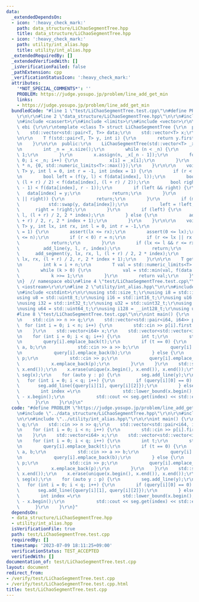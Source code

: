 ```yaml
---
data:
  _extendedDependsOn:
  - icon: ':heavy_check_mark:'
    path: data_structure/LiChaoSegmentTree.hpp
    title: data_structure/LiChaoSegmentTree.hpp
  - icon: ':heavy_check_mark:'
    path: utility/int_alias.hpp
    title: utility/int_alias.hpp
  _extendedRequiredBy: []
  _extendedVerifiedWith: []
  _isVerificationFailed: false
  _pathExtension: cpp
  _verificationStatusIcon: ':heavy_check_mark:'
  attributes:
    '*NOT_SPECIAL_COMMENTS*': ''
    PROBLEM: https://judge.yosupo.jp/problem/line_add_get_min
    links:
    - https://judge.yosupo.jp/problem/line_add_get_min
  bundledCode: "#line 1 \"test/LiChaoSegmentTree.test.cpp\"\n#define PROBLEM \"https://judge.yosupo.jp/problem/line_add_get_min\"\
    \r\n\r\n#line 2 \"data_structure/LiChaoSegmentTree.hpp\"\n\r\n#include <algorithm>\r\
    \n#include <cassert>\r\n#include <limits>\r\n#include <vector>\r\n\r\nnamespace\
    \ ebi {\r\n\r\ntemplate <class T> struct LiChaoSegmentTree {\r\n  private:\r\n\
    \    std::vector<std::pair<T, T>> data;\r\n    std::vector<T> x;\r\n    int n;\r\
    \n\r\n    T f(std::pair<T, T> y, int i) {\r\n        return y.first * x[i] + y.second;\r\
    \n    }\r\n\r\n  public:\r\n    LiChaoSegmentTree(std::vector<T> _x) : n(1) {\r\
    \n        int _n = _x.size();\r\n        while (n < _n) {\r\n            n <<=\
    \ 1;\r\n        }\r\n        x.assign(n, _x[_n - 1]);\r\n        for (int i =\
    \ 0; i < _n; i++) {\r\n            x[i] = _x[i];\r\n        }\r\n        data.assign(2\
    \ * n, {0, std::numeric_limits<T>::max()});\r\n    }\r\n\r\n    void add_line(std::pair<T,\
    \ T> y, int l = 0, int r = -1, int index = 1) {\r\n        if (r < 0) r = n;\r\
    \n        bool left = (f(y, l) < f(data[index], l));\r\n        bool mid = (f(y,\
    \ (l + r) / 2) < f(data[index], (l + r) / 2));\r\n        bool right = (f(y, r\
    \ - 1) < f(data[index], r - 1));\r\n        if (left && right) {\r\n         \
    \   data[index] = y;\r\n            return;\r\n        }\r\n        if (!(left\
    \ || right)) {\r\n            return;\r\n        }\r\n        if (mid) {\r\n \
    \           std::swap(y, data[index]);\r\n            left = !left;\r\n      \
    \      right = !right;\r\n        }\r\n        if (left) {\r\n            add_line(y,\
    \ l, (l + r) / 2, 2 * index);\r\n        } else {\r\n            add_line(y, (l\
    \ + r) / 2, r, 2 * index + 1);\r\n        }\r\n    }\r\n\r\n    void add_segment(std::pair<T,\
    \ T> y, int lx, int rx, int l = 0, int r = -1,\r\n                     int index\
    \ = 1) {\r\n        assert(lx <= rx);\r\n        assert(0 <= lx);\r\n        assert(rx\
    \ <= n);\r\n        if (r < 0) r = n;\r\n        if (r <= lx || rx <= l) {\r\n\
    \            return;\r\n        }\r\n        if (lx <= l && r <= rx) {\r\n   \
    \         add_line(y, l, r, index);\r\n            return;\r\n        }\r\n  \
    \      add_segment(y, lx, rx, l, (l + r) / 2, 2 * index);\r\n        add_segment(y,\
    \ lx, rx, (l + r) / 2, r, 2 * index + 1);\r\n    }\r\n\r\n    T get(int i) {\r\
    \n        int k = i + n;\r\n        T val = std::numeric_limits<T>::max();\r\n\
    \        while (k > 0) {\r\n            val = std::min(val, f(data[k], i));\r\n\
    \            k >>= 1;\r\n        }\r\n        return val;\r\n    }\r\n};\r\n\r\
    \n}  // namespace ebi\n#line 4 \"test/LiChaoSegmentTree.test.cpp\"\n\r\n#include\
    \ <iostream>\r\n\r\n#line 2 \"utility/int_alias.hpp\"\n\r\n#include <cstddef>\r\
    \n#include <cstdint>\r\n\r\nusing std::size_t;\r\nusing i8 = std::int8_t;\r\n\
    using u8 = std::uint8_t;\r\nusing i16 = std::int16_t;\r\nusing u16 = std::uint16_t;\r\
    \nusing i32 = std::int32_t;\r\nusing u32 = std::uint32_t;\r\nusing i64 = std::int64_t;\r\
    \nusing u64 = std::uint64_t;\r\nusing i128 = __int128_t;\r\nusing u128 = __uint128_t;\n\
    #line 8 \"test/LiChaoSegmentTree.test.cpp\"\n\r\nint main() {\r\n    int n, q;\r\
    \n    std::cin >> n >> q;\r\n    std::vector<std::pair<i64, i64>> p(n);\r\n  \
    \  for (int i = 0; i < n; i++) {\r\n        std::cin >> p[i].first >> p[i].second;\r\
    \n    }\r\n    std::vector<i64> x;\r\n    std::vector<std::vector<i64>> query(q);\r\
    \n    for (int i = 0; i < q; i++) {\r\n        int t;\r\n        std::cin >> t;\r\
    \n        query[i].emplace_back(t);\r\n        if (t == 0) {\r\n            i64\
    \ a, b;\r\n            std::cin >> a >> b;\r\n            query[i].emplace_back(a);\r\
    \n            query[i].emplace_back(b);\r\n        } else {\r\n            i64\
    \ p;\r\n            std::cin >> p;\r\n            query[i].emplace_back(p);\r\n\
    \            x.emplace_back(p);\r\n        }\r\n    }\r\n    std::sort(x.begin(),\
    \ x.end());\r\n    x.erase(unique(x.begin(), x.end()), x.end());\r\n    ebi::LiChaoSegmentTree<i64>\
    \ seg(x);\r\n    for (auto y : p) {\r\n        seg.add_line(y);\r\n    }\r\n \
    \   for (int i = 0; i < q; i++) {\r\n        if (query[i][0] == 0) {\r\n     \
    \       seg.add_line({query[i][1], query[i][2]});\r\n        } else {\r\n    \
    \        int index =\r\n                std::lower_bound(x.begin(), x.end(), query[i][1])\
    \ - x.begin();\r\n            std::cout << seg.get(index) << std::endl;\r\n  \
    \      }\r\n    }\r\n}\n"
  code: "#define PROBLEM \"https://judge.yosupo.jp/problem/line_add_get_min\"\r\n\r\
    \n#include \"../data_structure/LiChaoSegmentTree.hpp\"\r\n\r\n#include <iostream>\r\
    \n\r\n#include \"../utility/int_alias.hpp\"\r\n\r\nint main() {\r\n    int n,\
    \ q;\r\n    std::cin >> n >> q;\r\n    std::vector<std::pair<i64, i64>> p(n);\r\
    \n    for (int i = 0; i < n; i++) {\r\n        std::cin >> p[i].first >> p[i].second;\r\
    \n    }\r\n    std::vector<i64> x;\r\n    std::vector<std::vector<i64>> query(q);\r\
    \n    for (int i = 0; i < q; i++) {\r\n        int t;\r\n        std::cin >> t;\r\
    \n        query[i].emplace_back(t);\r\n        if (t == 0) {\r\n            i64\
    \ a, b;\r\n            std::cin >> a >> b;\r\n            query[i].emplace_back(a);\r\
    \n            query[i].emplace_back(b);\r\n        } else {\r\n            i64\
    \ p;\r\n            std::cin >> p;\r\n            query[i].emplace_back(p);\r\n\
    \            x.emplace_back(p);\r\n        }\r\n    }\r\n    std::sort(x.begin(),\
    \ x.end());\r\n    x.erase(unique(x.begin(), x.end()), x.end());\r\n    ebi::LiChaoSegmentTree<i64>\
    \ seg(x);\r\n    for (auto y : p) {\r\n        seg.add_line(y);\r\n    }\r\n \
    \   for (int i = 0; i < q; i++) {\r\n        if (query[i][0] == 0) {\r\n     \
    \       seg.add_line({query[i][1], query[i][2]});\r\n        } else {\r\n    \
    \        int index =\r\n                std::lower_bound(x.begin(), x.end(), query[i][1])\
    \ - x.begin();\r\n            std::cout << seg.get(index) << std::endl;\r\n  \
    \      }\r\n    }\r\n}"
  dependsOn:
  - data_structure/LiChaoSegmentTree.hpp
  - utility/int_alias.hpp
  isVerificationFile: true
  path: test/LiChaoSegmentTree.test.cpp
  requiredBy: []
  timestamp: '2023-07-09 18:11:25+09:00'
  verificationStatus: TEST_ACCEPTED
  verifiedWith: []
documentation_of: test/LiChaoSegmentTree.test.cpp
layout: document
redirect_from:
- /verify/test/LiChaoSegmentTree.test.cpp
- /verify/test/LiChaoSegmentTree.test.cpp.html
title: test/LiChaoSegmentTree.test.cpp
---
```

